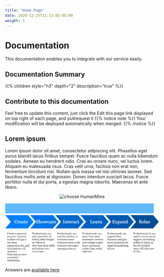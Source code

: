 ```yaml
---
title: "Home Page"
date: 2020-12-25T11:13:03-05:00
weight: 1
---
```


# Documentation

This documentation enables you to integrate with our service easily. 
## Documentation Summary
{{% children style="h3" depth="2" description="true" %}}
## Contribute to this documentation
Feel free to update this content, just click the Edit this page link displayed on top right of each page, and pullrequest it
{{% notice note %}}
Your modification will be deployed automatically when merged.
{{% /notice %}}

## Lorem ipsum
Lorem ipsum dolor sit amet, consectetur adipiscing elit. Phasellus eget purus blandit lacus finibus semper. Fusce faucibus quam ac nulla bibendum sodales. Aenean eu hendrerit odio. Cras eu ornare nunc, vel luctus lorem. Aliquam eu malesuada risus. Cras velit urna, facilisis non erat non, fermentum tincidunt nisi. Nullam quis massa vel nisi ultricies laoreet. Sed faucibus mollis ante at dignissim. Donec interdum suscipit lacus. Fusce porttitor nulla et dui porta, a egestas magna lobortis. Maecenas et ante libero.

<p align="center">
<img src="https://i.imgur.com/gZJZKB1.png" alt="choose HumanMine"
width=90% height=90% />
</p>

![Image](1.png)

Answers are [available here](www.google.com)

